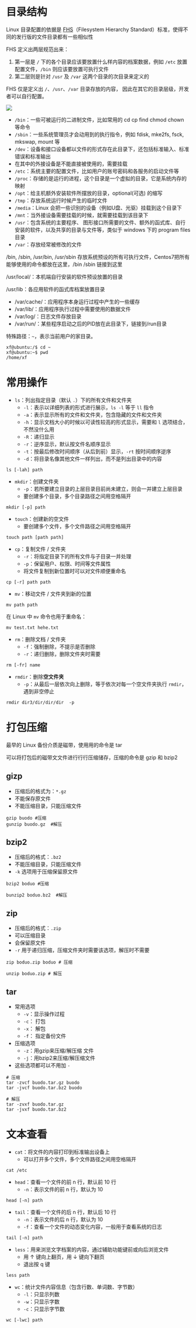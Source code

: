 # 目录结构

Linux 目录配置的依据是 [FHS](https://link.juejin.cn/?target=https%3A%2F%2Fwww.pathname.com%2Ffhs%2F)（Filesystem Hierarchy Standard）标准，使得不同的发行版的文件目录都有一些相似性

FHS 定义出两层规范出来：

1. 第一层是 `/` 下的各个目录应该要放置什么样内容的档案数据，例如 `/etc` 放置配置文件，`/bin` 则应该要放置可执行文件
2. 第二层则是针对 `/usr` 及 `/var` 这两个目录的次目录来定义的

FHS 仅是定义出 `/`、`/usr`、`/var` 目录存放的内容， 因此在其它的目录层级，开发者可以自行配置。

![](http://oss.xiefeng.tech/img/20210414134158.jpg)

- `/bin`：一些可被运行的二进制文件，比如常用的 cd cp find chmod chown 等命令
- `/sbin`：一些系统管理员才会动用到的执行指令，例如 fdisk, mke2fs, fsck, mkswap, mount 等
- `/dev`：设备和接口设备都以文件的形式存在此目录下，还包括标准输入、标准错误和标准输出
- 在其中的外接设备是不能直接被使用的，需要挂载
- `/etc`：系统主要的配置文件，比如用户的账号密码和各服务的启动文件等
- `/proc`：存储的是运行的进程，这个目录是一个虚拟的目录，它是系统内存的映射
- `/opt`：给主机额外安装软件所摆放的目录，optional(可选) 的缩写
- `/tmp`：存放系统运行时候产生的临时文件
- `/media`：Linux 会把一些识别的设备（例如U盘、光驱）挂载到这个目录下
- `/mnt`：当外接设备需要挂载的时候，就需要挂载到该目录下
- `/usr`：包含系统的主要程序、 图形接口所需要的文件、额外的函式库、自行安装的软件，以及共享的目录与文件等，类似于 windows 下的 program files 目录
- `/var`：存放经常被修改的文件

/bin, /sbin, /usr/bin, /usr/sbin 存放系统预设的所有可执行文件，Centos7把所有能够使用的命令都放在这里，/bin /sbin 链接到这里

/usr/local/：本机端自行安装的软件预设放置的目录

/usr/lib：各应用软件的函式库档案放置目录



- /var/cache/：应用程序本身运行过程中产生的一些缓存
- /var/lib/：应用程序执行过程中需要使用的数据文件
- /var/log/：日志文件存放目录
- /var/run/：某些程序启动之后的PID放在此目录下，链接到/run目录

特殊路径：`~`，表示当前用户的家目录。

```shell
xf@ubuntu:/$ cd ~
xf@ubuntu:~$ pwd
/home/xf
```

# 常用操作

- `ls`：列出指定目录（默认 `.`）下的所有文件和文件夹
	- `-l`：表示以详细列表的形式进行展示，`ls -l` 等于 `ll` 指令
	- `-a`：表示显示所有的文件和文件夹，包含隐藏的文件和文件夹
	- `-h`：显示文档大小的时候以可读性较高的形式显示，需要和 `l` 选项结合，不然没什么用
	- `-R`：递归显示
	- `-r`：逆序显示，默认按文件名顺序显示
	- `-t`：按最后修改时间顺序（从后到前）显示，`-rt` 按时间顺序逆序
	- `-d`：将目录名像其他文件一样列出，而不是列出目录中的内容

```shell
ls [-lah] path
```

- `mkdir`：创建文件夹
	- `-p`：若所要建立目录的上层目录目前尚未建立，则会一并建立上层目录
	- 要创建多个目录，多个目录路径之间用空格隔开

```shell
mkdir [-p] path
```

- `touch`：创建新的空文件
	- 要创建多个文件，多个文件路径之间用空格隔开

```shell
touch path [path path]
```

- `cp`：复制文件 / 文件夹
	- `-r`：将指定目录下的所有文件与子目录一并处理
	- `-p`：保留用户、权限、时间等文件属性
	- 将文件复制到新位置时可以对文件顺便重命名

```shell
cp [-r] path path
```

- `mv`：移动文件 / 文件夹到新的位置

```shell
mv path path
```

在 Linux 中 `mv` 命令也用于重命名：

```shell
mv test.txt hehe.txt
```

- `rm`：删除文档 / 文件夹
	- `-f`：强制删除，不提示是否删除
	- `-r`：递归删除，删除文件夹时需要

```shell
rm [-fr] name
```

- `rmdir`：删除**空文件夹**
	- `-p`：从最后一层依次向上删除，等于依次对每一个空文件夹执行 `rmdir`，遇到非空停止

```shell
rmdir dir3/dir/dir/dir  -p
```

# 打包压缩

最早的 Linux 备份介质是磁带，使⽤用的命令是 tar

可以将打包后的磁带⽂文件进⾏行行压缩储存，压缩的命令是 gzip 和 bzip2

## gizp

- 压缩后的格式为：`*.gz`
- 不能保存原文件
- 不能压缩目录，只能压缩文件

```shell
gzip buodo #压缩
gunzip buodo.gz  #解压
```

## bzip2

- 压缩后的格式：`.bz2`
- 不能压缩目录，只能压缩文件
- `-k` 选项用于压缩保留原文件

```shell
bzip2 boduo #压缩

bunzip2 boduo.bz2  #解压
```

## zip

- 压缩后的格式：`.zip`
- 可以压缩目录
- 会保留原文件
- `-r` 用于递归压缩，压缩文件夹时需要该选项，解压时不需要

```shell
zip boduo.zip boduo # 压缩

unzip boduo.zip # 解压
```

## tar

- 常用选项
  - `-v`：显示操作过程
  - `-c`： 打包
  - `-x`： 解包
  - `-f`： 指定备份文件
- 压缩选项
  - `-z`：用gzip来压缩/解压缩 文件
  - `-j`：用bzip2来压缩/解压缩文件
- 这些选项都可以不用加 `-` 

```shell
# 压缩
tar -zvcf buodo.tar.gz buodo  
tar -jvcf buodo.tar.bz2 buodo

# 解压
tar -zvxf buodo.tar.gz 
tar -jvxf buodo.tar.bz2 
```

# 文本查看

- `cat`：将文件的内容打印到标准输出设备上
	- 可以打开多个文件，多个文件路径之间用空格隔开

```shell
cat /etc
```

- `head`：查看一个文件的前 n 行，默认前 10 行
	- `-n`：表示文件的前 n 行，默认为 10

```shell
head [-n] path
```

- `tail`：查看一个文件的后 n 行，默认后 10 行
	- `-n`：表示文件的后 n 行，默认为 10
	- `-f`：查看一个文件的动态变化内容，一般用于查看系统的日志

```shell
tail [-n] path
```

- `less`：用来浏览文字档案的内容，通过辅助功能键前或向后浏览文件
	- 用 ↑ 键向上翻页，用 ↓ 键向下翻页
	- 退出按 q 键

```shell
less path
```

- `wc`：统计文件内容信息（包含行数、单词数、字节数）
	- `-l`：只显示列数
	- `-w`：只显示字数
	- `-c`：只显示字节数

```shell
wc [-lwc] path
```
